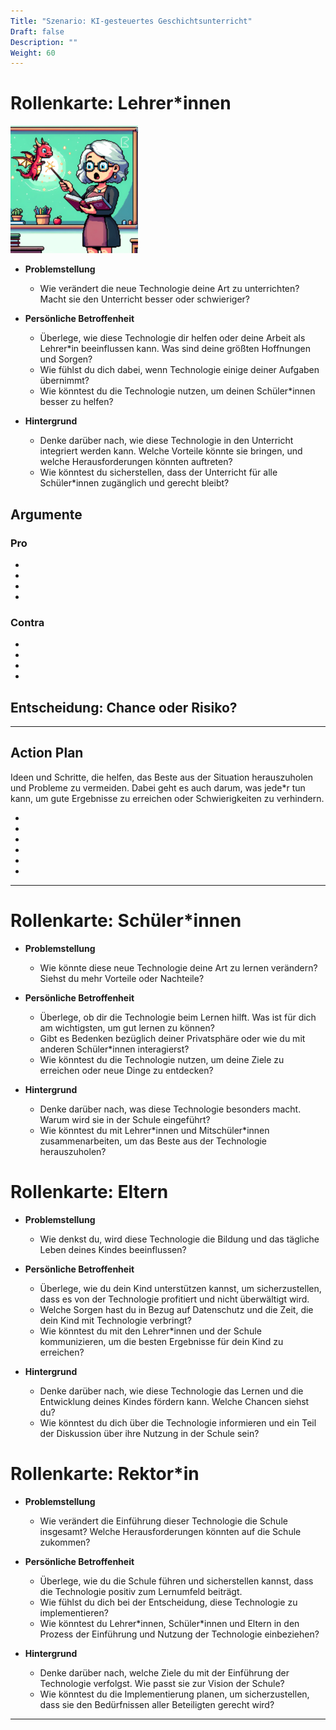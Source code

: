 ```yaml
---
Title: "Szenario: KI-gesteuertes Geschichtsunterricht"
Draft: false
Description: ""
Weight: 60
---
```




# Rollenkarte: Lehrer*innen

![DALL·E 2024-02-19 08.47.06 - Create a humorous, pixel art style image of a teacher standing in front of a classroom, holding a book in one hand and a magic wand in the other, with](Lehrer_klein.png)


- **Problemstellung**
  - Wie verändert die neue Technologie deine Art zu unterrichten? Macht sie den Unterricht besser oder schwieriger?

- **Persönliche Betroffenheit**
  - Überlege, wie diese Technologie dir helfen oder deine Arbeit als Lehrer*in beeinflussen kann. Was sind deine größten Hoffnungen und Sorgen?
  - Wie fühlst du dich dabei, wenn Technologie einige deiner Aufgaben übernimmt?
  - Wie könntest du die Technologie nutzen, um deinen Schüler*innen besser zu helfen?

- **Hintergrund**
  - Denke darüber nach, wie diese Technologie in den Unterricht integriert werden kann. Welche Vorteile könnte sie bringen, und welche Herausforderungen könnten auftreten?
  <!--ich finde, dass die obige Frage den gleichen Inhalt wie die Problemstellungsfrage hat. Braucht es die nochmal als Hintergrundsfrage? Falls nicht, einfach löschen?-->

  - Wie könntest du sicherstellen, dass der Unterricht für alle Schüler*innen zugänglich und gerecht bleibt?

## Argumente

### Pro

- 
- 
- 
- 

### Contra

- 
- 
- 
- 

## Entscheidung: Chance oder Risiko?

______________________

## Action Plan

Ideen und Schritte, die helfen, das Beste aus der Situation herauszuholen und Probleme zu vermeiden. Dabei geht es auch darum, was jede*r tun kann, um gute Ergebnisse zu erreichen oder Schwierigkeiten zu verhindern.

- 
- 
- 
- 
- 
- 



---

# Rollenkarte: Schüler*innen

- **Problemstellung**
  - Wie könnte diese neue Technologie deine Art zu lernen verändern? Siehst du mehr Vorteile oder Nachteile?

- **Persönliche Betroffenheit**
  - Überlege, ob dir die Technologie beim Lernen hilft. Was ist für dich am wichtigsten, um gut lernen zu können?
  - Gibt es Bedenken bezüglich deiner Privatsphäre oder wie du mit anderen Schüler*innen interagierst?
  - Wie könntest du die Technologie nutzen, um deine Ziele zu erreichen oder neue Dinge zu entdecken?

- **Hintergrund**
  - Denke darüber nach, was diese Technologie besonders macht. Warum wird sie in der Schule eingeführt?
  - Wie könntest du mit Lehrer*innen und Mitschüler\*innen zusammenarbeiten, um das Beste aus der Technologie herauszuholen?

# Rollenkarte: Eltern

- **Problemstellung**
  - Wie denkst du, wird diese Technologie die Bildung und das tägliche Leben deines Kindes beeinflussen?

- **Persönliche Betroffenheit**
  - Überlege, wie du dein Kind unterstützen kannst, um sicherzustellen, dass es von der Technologie profitiert und nicht überwältigt wird.
  - Welche Sorgen hast du in Bezug auf Datenschutz und die Zeit, die dein Kind mit Technologie verbringt?
  - Wie könntest du mit den Lehrer*innen und der Schule kommunizieren, um die besten Ergebnisse für dein Kind zu erreichen?

- **Hintergrund**
  - Denke darüber nach, wie diese Technologie das Lernen und die Entwicklung deines Kindes fördern kann. Welche Chancen siehst du?
  - Wie könntest du dich über die Technologie informieren und ein Teil der Diskussion über ihre Nutzung in der Schule sein?

# Rollenkarte: Rektor*in

- **Problemstellung**
  - Wie verändert die Einführung dieser Technologie die Schule insgesamt? Welche Herausforderungen könnten auf die Schule zukommen?

- **Persönliche Betroffenheit**
  - Überlege, wie du die Schule führen und sicherstellen kannst, dass die Technologie positiv zum Lernumfeld beiträgt.
  - Wie fühlst du dich bei der Entscheidung, diese Technologie zu implementieren?
  - Wie könntest du Lehrer*innen, Schüler\*innen und Eltern in den Prozess der Einführung und Nutzung der Technologie einbeziehen?

- **Hintergrund**
  - Denke darüber nach, welche Ziele du mit der Einführung der Technologie verfolgst. Wie passt sie zur Vision der Schule?
  - Wie könntest du die Implementierung planen, um sicherzustellen, dass sie den Bedürfnissen aller Beteiligten gerecht wird?

---

